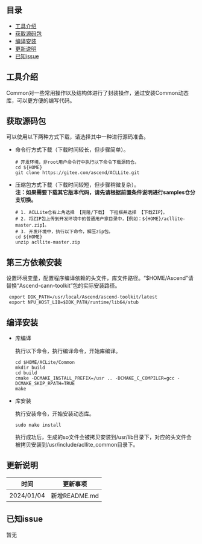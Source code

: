 ## 目录

  - [工具介绍](#工具介绍)
  - [获取源码包](#获取源码包) 
  - [编译安装](#编译安装)
  - [更新说明](#更新说明)
  - [已知issue](#已知issue)
    
## 工具介绍

Common对一些常用操作以及结构体进行了封装操作，通过安装Common动态库，可以更方便的编写代码。

## 获取源码包
    
 可以使用以下两种方式下载，请选择其中一种进行源码准备。

 - 命令行方式下载（下载时间较长，但步骤简单）。

   ```    
   # 开发环境，非root用户命令行中执行以下命令下载源码仓。    
   cd ${HOME}     
   git clone https://gitee.com/ascend/ACLLite.git
   ```  
 - 压缩包方式下载（下载时间较短，但步骤稍微复杂）。   
   **注：如果需要下载其它版本代码，请先请根据前置条件说明进行samples仓分支切换。**   
   ``` 
   # 1. ACLLite仓右上角选择 【克隆/下载】 下拉框并选择 【下载ZIP】。    
   # 2. 将ZIP包上传到开发环境中的普通用户家目录中，【例如：${HOME}/acllite-master.zip】。     
   # 3. 开发环境中，执行以下命令，解压zip包。     
   cd ${HOME}    
   unzip acllite-master.zip
   ```

## 第三方依赖安装

 设置环境变量，配置程序编译依赖的头文件，库文件路径。“$HOME/Ascend”请替换“Ascend-cann-toolkit”包的实际安装路径。

   ```
    export DDK_PATH=/usr/local/Ascend/ascend-toolkit/latest
    export NPU_HOST_LIB=$DDK_PATH/runtime/lib64/stub
   ```
    
## 编译安装

  - 库编译

    执行以下命令，执行编译命令，开始库编译。
    ```
    cd $HOME/ACLite/Common
    mkdir build
    cd build
    cmake -DCMAKE_INSTALL_PREFIX=/usr .. -DCMAKE_C_COMPILER=gcc -DCMAKE_SKIP_RPATH=TRUE
    make
    ```
  - 库安装

    执行安装命令，开始安装动态库。
    ```
    sudo make install
    ```
    
    执行成功后，生成的so文件会被拷贝安装到/usr/lib目录下，对应的头文件会被拷贝安装到/usr/include/acllite_common目录下。

## 更新说明
  | 时间 | 更新事项 |
  |----|------|
  | 2024/01/04 | 新增README.md |
  

## 已知issue

  暂无
